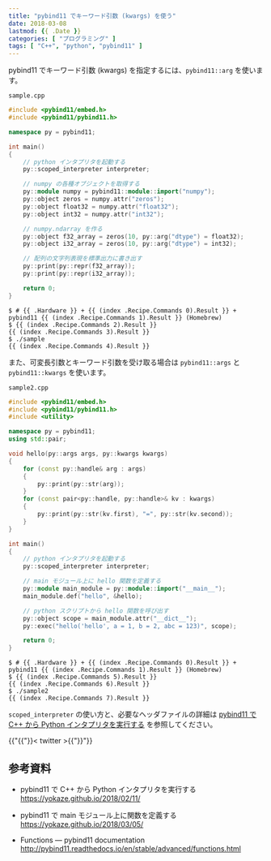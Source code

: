 ```yaml
---
title: "pybind11 でキーワード引数 (kwargs) を使う"
date: 2018-03-08
lastmod: {{ .Date }}
categories: [ "プログラミング" ]
tags: [ "C++", "python", "pybind11" ]
---
```


pybind11 でキーワード引数 (kwargs) を指定するには、`pybind11::arg` を使います。

`sample.cpp`

```cpp
#include <pybind11/embed.h>
#include <pybind11/pybind11.h>

namespace py = pybind11;

int main()
{
    // python インタプリタを起動する
    py::scoped_interpreter interpreter;

    // numpy の各種オブジェクトを取得する
    py::module numpy = pybind11::module::import("numpy");
    py::object zeros = numpy.attr("zeros");
    py::object float32 = numpy.attr("float32");
    py::object int32 = numpy.attr("int32");

    // numpy.ndarray を作る
    py::object f32_array = zeros(10, py::arg("dtype") = float32);
    py::object i32_array = zeros(10, py::arg("dtype") = int32);

    // 配列の文字列表現を標準出力に書き出す
    py::print(py::repr(f32_array));
    py::print(py::repr(i32_array));

    return 0;
}
```

```console
$ # {{ .Hardware }} + {{ (index .Recipe.Commands 0).Result }} + pybind11 {{ (index .Recipe.Commands 1).Result }} (Homebrew)
$ {{ (index .Recipe.Commands 2).Result }}
{{ (index .Recipe.Commands 3).Result }}
$ ./sample
{{ (index .Recipe.Commands 4).Result }}
```

また、可変長引数とキーワード引数を受け取る場合は `pybind11::args` と `pybind11::kwargs` を使います。

`sample2.cpp`

```cpp
#include <pybind11/embed.h>
#include <pybind11/pybind11.h>
#include <utility>

namespace py = pybind11;
using std::pair;

void hello(py::args args, py::kwargs kwargs)
{
    for (const py::handle& arg : args)
    {
        py::print(py::str(arg));
    }
    for (const pair<py::handle, py::handle>& kv : kwargs)
    {
        py::print(py::str(kv.first), "=", py::str(kv.second));
    }
}

int main()
{
    // python インタプリタを起動する
    py::scoped_interpreter interpreter;

    // main モジュール上に hello 関数を定義する
    py::module main_module = py::module::import("__main__");
    main_module.def("hello", &hello);

    // python スクリプトから hello 関数を呼び出す
    py::object scope = main_module.attr("__dict__");
    py::exec("hello('hello', a = 1, b = 2, abc = 123)", scope);

    return 0;
}
```

```console
$ # {{ .Hardware }} + {{ (index .Recipe.Commands 0).Result }} + pybind11 {{ (index .Recipe.Commands 1).Result }} (Homebrew)
$ {{ (index .Recipe.Commands 5).Result }}
{{ (index .Recipe.Commands 6).Result }}
$ ./sample2
{{ (index .Recipe.Commands 7).Result }}
```

`scoped_interpreter` の使い方と、必要なヘッダファイルの詳細は [pybind11 で C++ から Python インタプリタを実行する](/2018/02/11) を参照してください。

{{"{{"}}< twitter >{{"}}"}}

## 参考資料
- pybind11 で C++ から Python インタプリタを実行する<br />
  <span style="word-break: break-all;">
  https://yokaze.github.io/2018/02/11/
  </span>

- pybind11 で main モジュール上に関数を定義する<br />
  <span style="word-break: break-all;">
  https://yokaze.github.io/2018/03/05/
  </span>

- Functions &mdash; pybind11 documentation<br />
  <span style="word-break: break-all;">
  http://pybind11.readthedocs.io/en/stable/advanced/functions.html
  </span>
